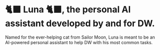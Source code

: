 # 🐈‍⬛ Luna 🐈‍⬛, the personal AI assistant developed by and for DW.
Named for the ever-helping cat from Sailor Moon, Luna is meant to be an AI-powered personal assistant to help DW with his most common tasks.
